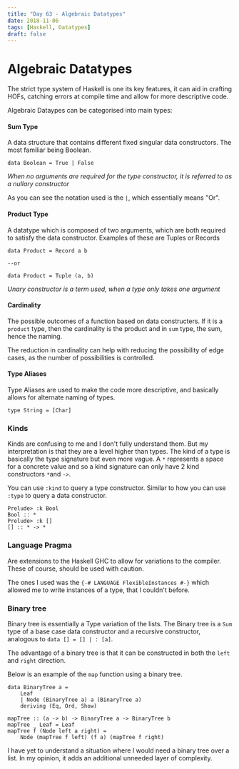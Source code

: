```yaml
---
title: "Day 63 - Algebraic Datatypes"
date: 2018-11-06
tags: [Haskell, Datatypes]
draft: false
---
```


# Algebraic Datatypes

The strict type system of Haskell is one its key features, it can aid in crafting HOFs, catching errors at compile time and allow for more descriptive code.

Algebraic Dataypes can be categorised into main types:

#### Sum Type
A data structure that contains different fixed singular data constructors. The most familiar being Boolean.

```
data Boolean = True | False
```

*When no arguments are required for the type constructor, it is referred to as a nullary constructor*

As you can see the notation used is the `|`, which essentially means "Or".

#### Product Type
A datatype which is composed of two arguments, which are both required to satisfy the data constructor. Examples of these are Tuples or Records

```
data Product = Record a b

--or

data Product = Tuple (a, b)
```

*Unary constructor is a term used, when a type only takes one argument*

#### Cardinality

The possible outcomes of a function based on data constructers. If it is a `product` type, then the cardinality is the product and in `sum` type, the sum, hence the naming.

The reduction in cardinality can help with reducing the possibility of edge cases, as the number of possibilities is controlled.

#### Type Aliases

Type Aliases are used to make the code more descriptive, and basically allows for alternate naming of types.

```
type String = [Char]
```

### Kinds

Kinds are confusing to me and I don't fully understand them. But my interpretation is that they are a level higher than types. The kind of a type is basically the type signature but even more vague. A `*`  represents a space for a concrete value and so a kind signature can only have 2 kind constructors `*`and `->`.

You can use `:kind` to query a type constructor. Similar to how you can use `:type` to query a data constructor.
```
Prelude> :k Bool
Bool :: *
Prelude> :k []
[] :: * -> *
```

### Language Pragma

Are extensions to the Haskell GHC to allow for variations to the compiler. These of course, should be used with caution.

The ones I used was the `{-# LANGUAGE FlexibleInstances #-}` which allowed me to write instances of a type, that I couldn't before.


### Binary tree

Binary tree is essentially a Type variation of the lists.
The Binary tree is a `Sum` type of a base case data constructor and a recursive constructor, analogous to `data [] = [] | : [a]`.

The advantage of a binary tree is that it can be constructed in both the `left` and `right` direction.

Below is an example of the `map` function using a binary tree.

```
data BinaryTree a =
    Leaf
    | Node (BinaryTree a) a (BinaryTree a)
    deriving (Eq, Ord, Show)

mapTree :: (a -> b) -> BinaryTree a -> BinaryTree b
mapTree _ Leaf = Leaf
mapTree f (Node left a right) =
    Node (mapTree f left) (f a) (mapTree f right)
```

I have yet to understand a situation where I would need a binary tree over a list. In my opinion, it adds an additional unneeded layer of complexity.
